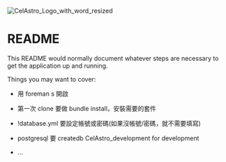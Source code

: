 ![CelAstro_Logo_with_word_resized](https://user-images.githubusercontent.com/92965976/147652718-168431fb-a999-4a4a-b508-5327be369824.jpg)



# README

This README would normally document whatever steps are necessary to get the
application up and running.

Things you may want to cover:

* 用 foreman s 開啟

* 第一次 clone 要做 bundle install，安裝需要的套件

* !database.yml 要設定帳號或密碼(如果沒帳號/密碼，就不需要填寫)

* postgresql 要 createdb CelAstro_development for development

* ...
